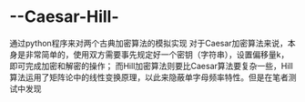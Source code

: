 # --Caesar-Hill-
通过python程序来对两个古典加密算法的模拟实现
对于Caesar加密算法来说，本身是非常简单的，使用双方需要事先规定好一个密钥（字符串），设置偏移量k，即可完成加密和解密的操作；
而Hill加密算法则要比Caesar算法要复杂一些，Hill算法运用了矩阵论中的线性变换原理，以此来隐蔽单字母频率特性。但是在笔者测试中发现
